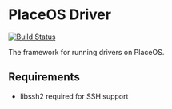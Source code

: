 # PlaceOS Driver

[![Build Status](https://travis-ci.org/placeos/driver.svg?branch=master)](https://travis-ci.org/placeos/driver)

The framework for running drivers on PlaceOS.

## Requirements

* libssh2 required for SSH support
